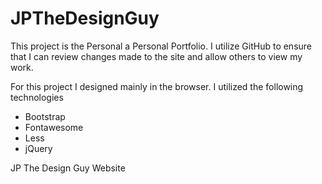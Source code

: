# JPTheDesignGuy
This project is the Personal a Personal Portfolio. 
I utilize GitHub to ensure that I can review changes made to the site and allow others to view my work.

For this project I designed mainly in the browser. 
I utilized the following technologies
- Bootstrap
- Fontawesome
- Less
- jQuery


JP The Design Guy Website
